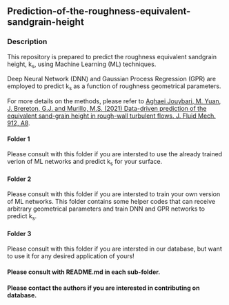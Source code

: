 ## Prediction-of-the-roughness-equivalent-sandgrain-height

### Description
This repository is prepared to predict the roughness equivalent sandgrain height, k<sub>s</sub>, using Machine Learning (ML) techniques. 

Deep Neural Network (DNN) and Gaussian Process Regression (GPR) are employed to predict k<sub>s</sub> as a function of roughness geometrical parameters.

For more details on the methods, please refer to [Aghaei Jouybari, M. Yuan, J. Brereton, G.J. and Murillo, M.S. (2021) Data-driven prediction of the equivalent sand-grain height in rough-wall turbulent flows. J. Fluid Mech. 912, A8](https://doi.org/10.1017/jfm.2020.1085).

#### Folder 1 
Please consult with this folder if you are intersted to use the already trained verion of ML networks and predict k<sub>s</sub> for your surface.

#### Folder 2 
Please consult with this folder if you are intersted to train your own version of ML networks. This folder contains some helper codes that can receive arbitrary geometrical parameters and train DNN and GPR networks to predict k<sub>s</sub>. 

#### Folder 3 
Please consult with this folder if you are intersted in our database, but want to use it for any desired application of yours!

#### Please consult with README.md in each sub-folder.

#### Please contact the authors if you are interested in contributing on database.
